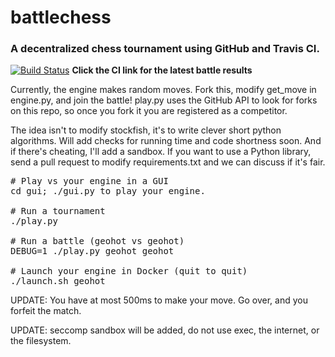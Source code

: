 # battlechess

### A decentralized chess tournament using GitHub and Travis CI.

[![Build Status](https://travis-ci.org/geohot/battlechess.svg?branch=master)](https://travis-ci.org/geohot/battlechess) **Click the CI link for the latest battle results**

Currently, the engine makes random moves. Fork this, modify get_move in engine.py, and join the battle! play.py uses the GitHub API to look for forks on this repo, so once you fork it you are registered as a competitor.

The idea isn't to modify stockfish, it's to write clever short python algorithms. Will add checks for running time and code shortness soon. And if there's cheating, I'll add a sandbox. If you want to use a Python library, send a pull request to modify requirements.txt and we can discuss if it's fair.

<pre>
# Play vs your engine in a GUI
cd gui; ./gui.py to play your engine.

# Run a tournament
./play.py

# Run a battle (geohot vs geohot)
DEBUG=1 ./play.py geohot geohot

# Launch your engine in Docker (quit to quit)
./launch.sh geohot
</pre>

UPDATE: You have at most 500ms to make your move. Go over, and you forfeit the match.

UPDATE: seccomp sandbox will be added, do not use exec, the internet, or the filesystem.

